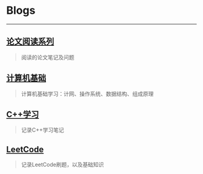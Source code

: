 # Blogs

****

## [论文阅读系列](blogs/PaperRead/PaperRead.md)

> 阅读的论文笔记及问题

## [计算机基础](blogs/ComputerBasis/index.md)

>计算机基础学习：计网、操作系统、数据结构、组成原理

## [C++学习](blogs/CPlusPrimer/README.md)

> 记录C++学习笔记

## [LeetCode](blogs/Leetcode/README.md)

> 记录LeetCode刷题，以及基础知识
